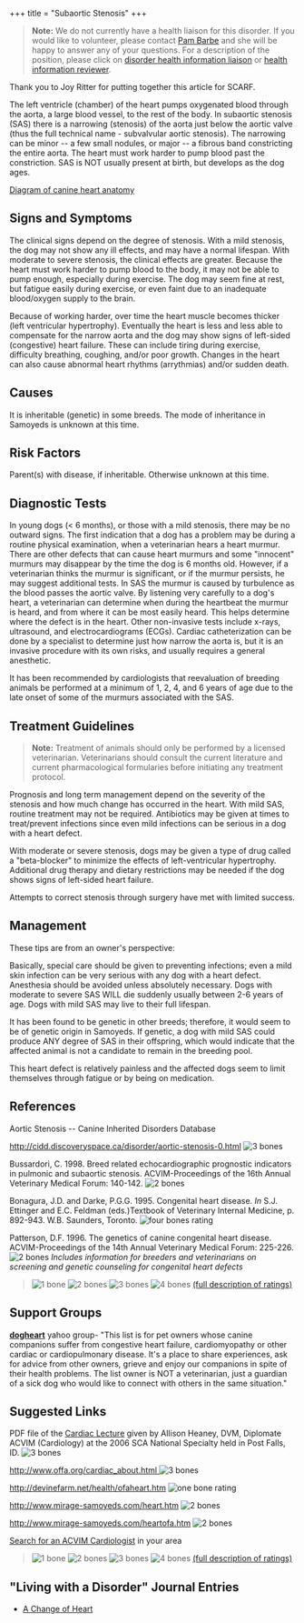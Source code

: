+++
title = "Subaortic Stenosis"
+++



> **Note:** We do not currently have a health liaison for this disorder.
> If you would like to volunteer, please contact
> [Pam Barbe](mailto:president@samoyedhealthfoundation.org?subject=Questions%20about%20becoming%20a%20Health%20Information%20Liaison%20or%20Reviewer)
> and she will be happy to answer any of your questions.
> For a description of the position, please click on
> [disorder health information liaison](/become-a-health-information-liaison)
> or
> [health information reviewer](/become-a-health-information-reviewer).

Thank you to Joy Ritter for putting together this article for SCARF.


The left ventricle (chamber) of the heart pumps oxygenated blood through
the aorta, a large blood vessel, to the rest of the body.   In subaortic
stenosis (SAS) there is a narrowing (stenosis) of the aorta just below
the aortic valve (thus the full technical name - subvalvular aortic
stenosis).  The narrowing can be minor -- a few small nodules, or major
-- a fibrous band constricting the entire aorta.  The heart must work
harder to pump blood past the constriction.  SAS is NOT usually present
at birth, but develops as the dog ages.

[Diagram of canine heart
anatomy](http://www.vetmed.wsu.edu/ClientED/anatomy/cardiovascular.aspx)




Signs and Symptoms
------------------

The clinical signs depend on the degree of stenosis.  With a mild
stenosis, the dog may not show any ill effects, and may have a normal
lifespan.  With moderate to severe stenosis, the clinical effects are
greater. Because the heart must work harder to pump blood to the body,
it may not be able to pump enough, especially during exercise.  The dog
may seem fine at rest, but fatigue easily during exercise, or even faint
due to an inadequate blood/oxygen supply to the brain.

Because of working harder, over time the heart muscle becomes thicker
(left ventricular hypertrophy).  Eventually the heart is less and less
able to compensate for the narrow aorta and the dog may show signs of
left-sided (congestive) heart failure.  These can include tiring during
exercise, difficulty breathing, coughing, and/or poor growth.  Changes
in the heart can also cause abnormal heart rhythms (arrythmias) and/or
sudden death.

Causes
------

It is inheritable (genetic) in some breeds.  The mode of inheritance in
Samoyeds is unknown at this time.

Risk Factors
------------

Parent(s) with disease, if inheritable.  Otherwise unknown at this time.

Diagnostic Tests
----------------

In young dogs (\< 6 months), or those with a mild stenosis, there may be
no outward signs.  The first indication that a dog has a problem may be
during a routine physical examination, when a veterinarian hears a heart
murmur.  There are other defects that can cause heart murmurs and some
"innocent" murmurs may disappear by the time the dog is 6 months old.
However, if a veterinarian thinks the murmur is significant, or if the
murmur persists, he may suggest additional tests.  In SAS the murmur is
caused by turbulence as the blood passes the aortic valve.   By
listening very carefully to a dog's heart, a veterinarian can determine
when during the heartbeat the murmur is heard, and from where it can be
most easily heard.  This helps determine where the defect is in the
heart. Other non-invasive tests include x-rays, ultrasound, and
electrocardiograms (ECGs).   Cardiac catheterization can be done by a
specialist to determine just how narrow the aorta is, but it is an
invasive procedure with its own risks, and usually requires a general
anesthetic.

It has been recommended by cardiologists that reevaluation of breeding
animals be performed at a minimum of 1, 2, 4, and 6 years of age due to
the late onset of some of the murmurs associated with the SAS.



Treatment Guidelines
--------------------

> **Note:** Treatment of animals should only be performed by a licensed
> veterinarian. Veterinarians should consult the current literature and
> current pharmacological formularies before initiating any treatment
> protocol.

Prognosis and long term management depend on the severity of the
stenosis and how much change has occurred in the heart.  With mild SAS,
routine treatment may not be required.  Antibiotics may be given at
times to treat/prevent infections since even mild infections can be
serious in a dog with a heart defect.

With moderate or severe stenosis, dogs may be given a type of drug
called a "beta-blocker" to minimize the effects of left-ventricular
hypertrophy.  Additional drug therapy and dietary restrictions may be
needed if the dog shows signs of left-sided heart failure.

Attempts to correct stenosis through surgery have met with limited
success.



Management
----------

These tips are from an owner's perspective:

Basically, special care should be given to preventing infections; even a
mild skin infection can be very serious with any dog with a heart
defect.  Anesthesia should be avoided unless absolutely necessary.  Dogs
with moderate to severe SAS WILL die suddenly usually between 2-6 years
of age.  Dogs with mild SAS may live to their full lifespan.

It has been found to be genetic in other breeds; therefore, it would
seem to be of genetic origin in Samoyeds. If genetic, a dog with mild
SAS could produce ANY degree of SAS in their offspring, which would
indicate that the affected animal is not a candidate to remain in the
breeding pool.

This heart defect is relatively painless and the affected dogs seem to
limit themselves through fatigue or by being on medication.

References
----------

Aortic Stenosis -- Canine Inherited Disorders Database

<http://cidd.discoveryspace.ca/disorder/aortic-stenosis-0.html>
![3 bones](/img/3-bones.gif)

Bussardori, C. 1998. Breed related echocardiographic prognostic
indicators in pulmonic and subaortic stenosis. ACVIM-Proceedings of the
16th Annual Veterinary Medical Forum: 140-142.  ![2
bones](/img/2-bones.gif)

Bonagura, J.D. and Darke, P.G.G. 1995.  Congenital heart disease. *In*
S.J. Ettinger and E.C. Feldman (eds.)Textbook of Veterinary Internal
Medicine, p. 892-943. W.B. Saunders, Toronto.  ![four bones
rating](/img/4-bones.gif)

Patterson, D.F.  1996. The genetics of canine congenital heart disease.
ACVIM-Proceedings of the 14th Annual Veterinary Medical Forum:
225-226.   ![2 bones](/img/2-bones.gif) *Includes information for
breeders and veterinarians on screening and genetic counseling for
congenital heart defects*




> ![1 bone](/img/1-bone.gif)
> ![2 bones](/img/2-bones.gif)
> ![3 bones](/img/3-bones.gif)
> ![4 bones](/img/4-bones.gif)
> [(full description of ratings)](/diseases/ratings-what-do-they-mean)

Support Groups
--------------

**[dogheart](https://groups.yahoo.com/neo/groups/dogheart/info)**
yahoo group- "This list is for pet owners whose canine companions
suffer from congestive heart failure, cardiomyopathy or other cardiac or
cardiopulmonary disease. It's a place to share experiences, ask for
advice from other owners, grieve and enjoy our companions in spite of
their health problems. The list owner is NOT a veterinarian, just a
guardian of a sick dog who would like to connect with others in the same
situation."

Suggested Links
---------------

PDF file of the [Cardiac
Lecture](files/Heart%20Disease%20in%20the%20Samoyed.html "2006 Cardiac Lecture")
given by Allison Heaney, DVM, Diplomate ACVIM (Cardiology) at the 2006
SCA National Specialty held in Post Falls, ID.  ![3
bones](/img/3-bones.gif)

<http://www.offa.org/cardiac_about.html>[ ](http://www.offa.org/cardiac_about.html)
![3 bones](/img/3-bones.gif)

<http://devinefarm.net/health/ofaheart.htm>  ![one bone
rating](/img/1-bone.gif)

<http://www.mirage-samoyeds.com/heart.htm>  ![2
bones](/img/2-bones.gif)

<http://www.mirage-samoyeds.com/heartofa.htm>  ![2
bones](/img/2-bones.gif)

[Search for an ACVIM
Cardiologist](http://find.vetspecialists.com/) in your
area



> ![1 bone](/img/1-bone.gif)
> ![2 bones](/img/2-bones.gif)
> ![3 bones](/img/3-bones.gif)
> ![4 bones](/img/4-bones.gif)
> [(full description of ratings)](/diseases/ratings-what-do-they-mean)



"Living with a Disorder" Journal Entries
----------------------------------------

- [A Change of Heart](/diseases/subaortic-stenosis-a-change-of-heart)
